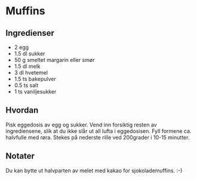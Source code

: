 # Muffins

## Ingredienser
 - 2 egg
 - 1.5 dl sukker
 - 50 g smeltet margarin eller smør
 - 1.5 dl melk
 - 3 dl hvetemel
 - 1.5 ts bakepulver
 - 0.5 ts salt
 - 1 ts vaniljesukker

## Hvordan
Pisk eggedosis av egg og sukker.
Vend inn forsiktig resten av ingrediensene, slik at du ikke slår ut all lufta i eggedosisen.
Fyll formene ca. halvfulle med røra.
Stekes på nederste rille ved 200grader i 10-15 minutter.

## Notater
Du kan bytte ut halvparten av melet med kakao for sjokolademuffins. :-)